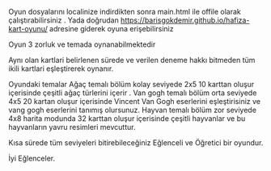 Oyun dosyalarını localinize indirdikten sonra main.html ile offile olarak  çalıştırabilirsiniz .
Yada doğrudan https://barisgokdemir.github.io/hafiza-kart-oyunu/ adresine giderek oyuna erişebilirsiniz




Oyun 3 zorluk ve temada oynanabilmektedir 

Aynı olan kartlari belirlenen sürede ve verilen deneme hakkı bitmeden tüm ikili kartlari eşleştirerek oynanır.

Oyundaki temalar 
Ağaç temalı bölüm kolay seviyede 2x5 10 karttan oluşur içerisinde çeşitli ağaç türlerini içerir .
Van gogh  temalı bölüm orta seviyede 4x5 20 kartan oluşur içerisinde Vincent Van Gogh eserlerini eşleştirisiniz ve vang gogh eserlerini tanımış olursunuz.
Hayvan temalı bölüm zor seviyede 4x8 harita modunda 32 karttan oluşur içerisinde çeşitli hayvanlar ve bu hayvanların yavru resimleri mevcuttur.

Kısa sürede tüm seviyeleri bitirebileceğiniz Eğlenceli ve Öğretici bir oyundur.

İyi Eğlenceler.





